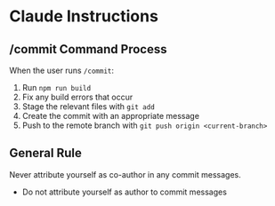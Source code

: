 # Claude Instructions

## /commit Command Process
When the user runs `/commit`:
1. Run `npm run build`
2. Fix any build errors that occur
3. Stage the relevant files with `git add`
4. Create the commit with an appropriate message
5. Push to the remote branch with `git push origin <current-branch>`

## General Rule
Never attribute yourself as co-author in any commit messages.

- Do not attribute yourself as author to commit messages
